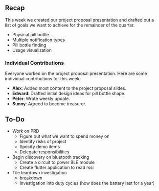 ## Recap
This week we created our project proposal presentation and drafted out a list of goals we want to achieve for the remainder of the quarter.

- Physical pill bottle
- Multiple notification types
- Pill bottle finding
- Usage visualization

### Individual Contributions
Everyone worked on the project proposal presentation. Here are some individual contributions for this week:

- **Alex**: Added most content to the project proposal slides.
- **Edward**: Drafted initial design ideas for pill bottle shape.
- **Peter**: Wrote weekly update.
- **Sunny**: Agreed to become treasurer.

## To-Do
- Work on PRD
    - Figure out what we want to spend money on
    - Identify risks of project
    - Specify demo items
    - Delegate responsibilities
- Begin discovery on bluetooth tracking
    - Create a circuit to power BLE module
    - Create flutter application to read rssi
- Tile teardown investigation
    - [breakdown](https://www.edn.com/teardown-tile-mate-bluetooth-tracker-relies-on-software/)
    - Investigation into duty cycles (how does the battery last for a year)
